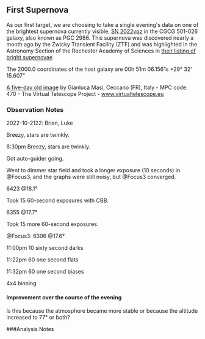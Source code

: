 ## First Supernova

As our first target, we are choosing to take a single evening's data on one of the brightest supernova currently visible, [SN 2022vqz](https://www.rochesterastronomy.org/supernova.html#2022vqz) in the CGCG 501-026 galaxy, also known as PGC 2986.
This supernova was discovered nearly a month ago by the Zwicky Transient Facility (ZTF) and was highlighted in the Astronomy Section of the Rochester Academy of Sciences in [their listing of bright supernovae](https://www.rochesterastronomy.org/supernova.html)

The 2000.0 coordinates of the host galaxy are 00h 51m 06.1561s  +29&deg; 32&rsquo; 15.607&rdquo;

[A five-day old image](./SN2022vqz_16oct2022_pw17_masi.jpg) by Gianluca Masi, Ceccano (FR), Italy - MPC code: 470 - The Virtual Telescope Project - www.virtualtelescope.eu

### Observation Notes

2022-10-2122: Brian, Luke

Breezy, stars are twinkly.

8:30pm Breezy, stars are twinkly.

Got auto-guider going.

Went to dimmer star field and took a longer exposure (10 seconds) in @Focus3, and the graphs were still noisy, but @Focus3 converged.

6423 @18.1&deg;

Took 15 60-second exposures with CBB.

6355 @17.7&deg;

Took 15 more 60-second exposures.

@Focus3: 6306 @17.6&deg;

11:00pm 10 sixty second darks

11:22pm 60 one second flats

11:32pm 60 one second biases

4x4 binning

#### Improvement over the course of the evening

Is this because the atmosphere became more stable or because the altitude increased to 77&deg; or both?

###Analysis Notes
